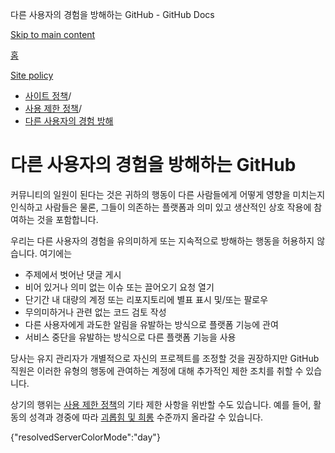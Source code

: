 다른 사용자의 경험을 방해하는 GitHub - GitHub Docs

[Skip to main content](#main-content)

[홈](/ko)

[Site policy](/ko/site-policy)

* [사이트 정책](/ko/site-policy)/
* [사용 제한 정책](/ko/site-policy/acceptable-use-policies)/
* [다른 사용자의 경험 방해](/ko/site-policy/acceptable-use-policies/github-disrupting-the-experience-of-other-users)

다른 사용자의 경험을 방해하는 GitHub
==========

커뮤니티의 일원이 된다는 것은 귀하의 행동이 다른 사람들에게 어떻게 영향을 미치는지 인식하고 사람들은 물론, 그들이 의존하는 플랫폼과 의미 있고 생산적인 상호 작용에 참여하는 것을 포함합니다.

우리는 다른 사용자의 경험을 유의미하게 또는 지속적으로 방해하는 행동을 허용하지 않습니다. 여기에는

* 주제에서 벗어난 댓글 게시
* 비어 있거나 의미 없는 이슈 또는 끌어오기 요청 열기
* 단기간 내 대량의 계정 또는 리포지토리에 별표 표시 및/또는 팔로우
* 무의미하거나 관련 없는 코드 검토 작성
* 다른 사용자에게 과도한 알림을 유발하는 방식으로 플랫폼 기능에 관여
* 서비스 중단을 유발하는 방식으로 다른 플랫폼 기능을 사용

당사는 유지 관리자가 개별적으로 자신의 프로젝트를 조정할 것을 권장하지만 GitHub 직원은 이러한 유형의 행동에 관여하는 계정에 대해 추가적인 제한 조치를 취할 수 있습니다.

상기의 행위는 [사용 제한 정책](/ko/site-policy/acceptable-use-policies/github-acceptable-use-policies)의 기타 제한 사항을 위반할 수도 있습니다. 예를 들어, 활동의 성격과 경중에 따라 [괴롭힘 및 희롱](/ko/site-policy/acceptable-use-policies/github-bullying-and-harassment) 수준까지 올라갈 수 있습니다.

{"resolvedServerColorMode":"day"}
